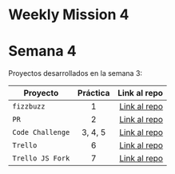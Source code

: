 # Weekly Mission 4
# Semana 4 

Proyectos desarrollados en la semana 3:

| Proyecto | Práctica | Link al repo |
| ------------- |:-------------:| -----:|
|`fizzbuzz`|1|[Link al repo](https://github.com/GabrielSamano/Fizzbuzz_v2.git)|
|`PR`|2|[Link al repo](https://github.com/GabrielSamano/fizzbuzz.git)|
|`Code Challenge`|3, 4, 5|[Link al repo](https://github.com/GabrielSamano/Code_Challenge.git)|
|`Trello`|6|[Link al repo]()|
|`Trello JS Fork`|7|[Link al repo]()|
